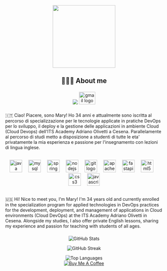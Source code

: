 <div align="center">
  <img height="200" src="https://i.ibb.co/RzRZGFW/banner.png"  />
</div>

###

<h2 align="center">👩🏻‍💻 About me</h2>

###

<div align="center">
  <a href="https://www.linkedin.com/in/mmilasi/"><img src="https://raw.githubusercontent.com/maurodesouza/profile-readme-generator/master/src/assets/icons/social/linkedin/default.svg"></a>
  <a href="mailto:mamilasinovic@gmail.com"><img src="https://raw.githubusercontent.com/maurodesouza/profile-readme-generator/master/src/assets/icons/social/gmail/default.svg" width="52" height="40" alt="gmail logo"  /></a>
</div>

###

<p>🇮🇹 Ciao! Piacere, sono Mary! Ho 34 anni e attualmente sono iscritta al percorso di specializzazione per le tecnologie applicate in pratiche DevOps per lo sviluppo, il deploy e la gestione delle applicazioni in ambiente Cloud (Cloud Devops) dell'ITS Academy Adriano Olivetti a Cesena. Parallelamente al percorso di studi metto a disposizione a studenti di tutte le eta' privatamente la mia esperienza e passione per l'insegnamento con lezioni di lingua inglese.<br><br>

<div align="center">
  <img src="https://skillicons.dev/icons?i=java" height="40" alt="java logo"  />
  <img width="12" />
  <img src="https://cdn.simpleicons.org/mysql/4479A1" height="40" alt="mysql logo"  />
  <img width="12" />
  <img src="https://cdn.jsdelivr.net/gh/devicons/devicon/icons/spring/spring-original.svg" height="40" alt="spring logo"  />
  <img width="12" />
  <img src="https://cdn.jsdelivr.net/gh/devicons/devicon/icons/nodejs/nodejs-original.svg" height="40" alt="nodejs logo"  />
  <img width="12" />
  <img src="https://cdn.jsdelivr.net/gh/devicons/devicon/icons/git/git-original.svg" height="40" alt="git logo"  />
  <img width="12" />
  <img src="https://cdn.simpleicons.org/apachemaven/C71A36" height="40" alt="apachemaven logo"  />
  <img width="12" />
  <img src="https://cdn.jsdelivr.net/gh/devicons/devicon/icons/fastapi/fastapi-original.svg" height="40" alt="fastapi logo"  />
  <img width="12" />
  <img src="https://cdn.jsdelivr.net/gh/devicons/devicon/icons/html5/html5-original.svg" height="40" alt="html5 logo"  />
  <img width="12" />
  <img src="https://cdn.simpleicons.org/css3/1572B6" height="40" alt="css3 logo"  />
  <img width="12" />
  <img src="https://skillicons.dev/icons?i=js" height="40" alt="javascript logo"  />
</div><br>

🇺🇸 Hi! Nice to meet you, I'm Mary! I'm 34 years old and currently enrolled in the specialization program for applied technologies in DevOps practices for the development, deployment, and management of applications in Cloud environments (Cloud DevOps) at the ITS Academy Adriano Olivetti in Cesena. Alongside my studies, I also offer private English lessons, sharing my experience and passion for teaching with students of all ages.</p>
###


###

<div align="center">

  <img src="https://github-readme-stats.vercel.app/api?username=mmilasi&theme=shadow_green&hide_border=true&include_all_commits=false&count_private=false" alt="GitHub Stats"><br/>
  
  <img src="https://github-readme-streak-stats.herokuapp.com/?user=mmilasi&theme=shadow_green&hide_border=true" alt="GitHub Streak"><br/>
  
  <img src="https://github-readme-stats.vercel.app/api/top-langs/?username=mmilasi&theme=shadow_green&hide_border=true&include_all_commits=false&count_private=false&layout=compact" alt="Top Languages">
  
  <br/>
  
  <a href="https://buymeacoffee.com/ebanocoding">
    <img src="https://img.shields.io/badge/Buy%20Me%20a%20Coffee-ffdd00?style=for-the-badge&logo=buy-me-a-coffee&logoColor=black" alt="Buy Me A Coffee">
  </a>
</div>
